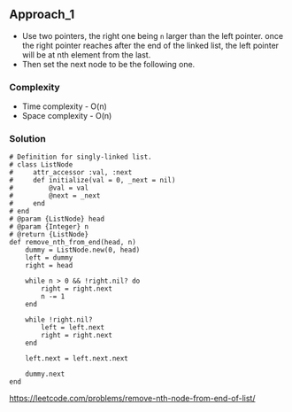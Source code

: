## Approach_1
- Use two pointers, the right one being `n` larger than the left pointer. once the right pointer reaches after the end of the linked list, the left pointer will be at nth element from the last.
- Then set the next node to be the following one.

### Complexity
- Time complexity - O(n)
- Space complexity - O(n)

### Solution
```
# Definition for singly-linked list.
# class ListNode
#     attr_accessor :val, :next
#     def initialize(val = 0, _next = nil)
#         @val = val
#         @next = _next
#     end
# end
# @param {ListNode} head
# @param {Integer} n
# @return {ListNode}
def remove_nth_from_end(head, n)
    dummy = ListNode.new(0, head)
    left = dummy
    right = head

    while n > 0 && !right.nil? do
        right = right.next
        n -= 1
    end

    while !right.nil?
        left = left.next
        right = right.next
    end
    
    left.next = left.next.next

    dummy.next
end
```

https://leetcode.com/problems/remove-nth-node-from-end-of-list/
